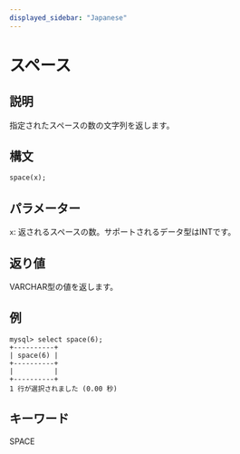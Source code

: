 ```yaml
---
displayed_sidebar: "Japanese"
---
```


# スペース

## 説明

指定されたスペースの数の文字列を返します。

## 構文

```Haskell
space(x);
```

## パラメーター

`x`: 返されるスペースの数。サポートされるデータ型はINTです。

## 返り値

VARCHAR型の値を返します。

## 例

```Plain Text
mysql> select space(6);
+----------+
| space(6) |
+----------+
|          |
+----------+
1 行が選択されました (0.00 秒)
```

## キーワード

SPACE